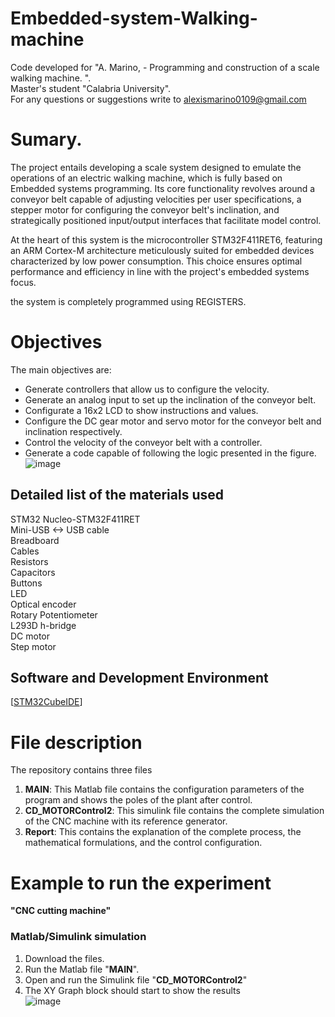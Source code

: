 # Embedded-system-Walking-machine

Code developed for "A. Marino, - Programming and construction of a scale walking machine. ".  
Master's student "Calabria University".  
For any questions or suggestions write to alexismarino0109@gmail.com


# Sumary.
The project entails developing a scale system designed to emulate the operations of an electric walking machine, which is fully based on Embedded systems programming. Its core functionality revolves around a conveyor belt capable of adjusting velocities per user specifications, a stepper motor for configuring the conveyor belt's inclination, and strategically positioned input/output interfaces that facilitate model control.

At the heart of this system is the microcontroller STM32F411RET6, featuring an ARM Cortex-M architecture meticulously suited for embedded devices characterized by low power consumption. This choice ensures optimal performance and efficiency in line with the project's embedded systems focus.

the system is completely programmed using REGISTERS.

# Objectives   
The main objectives are:
-	Generate controllers that allow us to configure the velocity.
-	Generate an analog input to set up the inclination of the conveyor belt.
-	Configurate a 16x2 LCD to show instructions and values.
-	Configure the DC gear motor and servo motor for the conveyor belt and inclination respectively.  
-	Control the velocity of the conveyor belt with a controller. 
-	Generate a code capable of following the logic presented in the figure.
![image](https://github.com/fercho-0109/Embedded-system-Walking-machine/assets/40362695/ebde29f8-2838-4d8d-a130-a5d584483453)

## Detailed list of the materials used
STM32 Nucleo-STM32F411RET  
Mini-USB <-> USB cable  
Breadboard  
Cables  
Resistors  
Capacitors  
Buttons  
LED  
Optical encoder   
Rotary Potentiometer  
L293D h-bridge  
DC motor   
Step motor
## Software and Development Environment
[[STM32CubeIDE](https://www.st.com/en/development-tools/stm32cubeide.html#tools-software)]



# File description
The repository contains three files
1. **MAIN**: This Matlab file contains the configuration parameters of the program and shows the poles of the plant after control.
2. **CD_MOTORControl2**: This simulink file contains the complete simulation of the CNC machine with its reference generator.
3. **Report**: This contains the explanation of the complete process, the mathematical formulations, and the control configuration.


# Example to run the experiment  
**"CNC cutting machine"**
### Matlab/Simulink simulation 
1. Download the files. 
2. Run the Matlab file "**MAIN**".
3. Open and run the Simulink file "**CD_MOTORControl2**"
4. The XY Graph block should start to show the results  
![image](https://github.com/fercho-0109/CNC-2D-cutting-machine-Control/assets/40362695/fdf0f90a-b552-409e-ade6-690a95bdbeeb)



